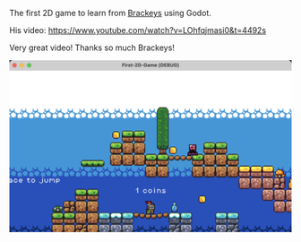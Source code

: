 The first 2D game to learn from [Brackeys](https://github.com/Brackeys/first-game-in-godot) using Godot.

His video: https://www.youtube.com/watch?v=LOhfqjmasi0&t=4492s

Very great video! Thanks so much Brackeys!



![preview](./preview.png)